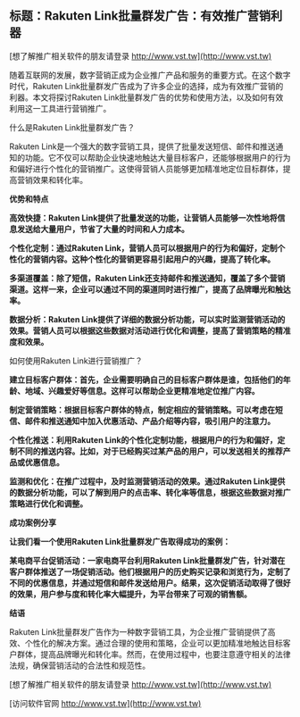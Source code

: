 ## **标题：Rakuten Link批量群发广告：有效推广营销利器**

[想了解推广相关软件的朋友请登录 http://www.vst.tw](http://www.vst.tw)

随着互联网的发展，数字营销正成为企业推广产品和服务的重要方式。在这个数字时代，Rakuten Link批量群发广告成为了许多企业的选择，成为有效推广营销的利器。本文将探讨Rakuten Link批量群发广告的优势和使用方法，以及如何有效利用这一工具进行营销推广。

什么是Rakuten Link批量群发广告？

Rakuten Link是一个强大的数字营销工具，提供了批量发送短信、邮件和推送通知的功能。它不仅可以帮助企业快速地触达大量目标客户，还能够根据用户的行为和偏好进行个性化的营销推广。这使得营销人员能够更加精准地定位目标群体，提高营销效果和转化率。

**优势和特点**

**高效快捷：Rakuten Link提供了批量发送的功能，让营销人员能够一次性地将信息发送给大量用户，节省了大量的时间和人力成本。**

**个性化定制：通过Rakuten Link，营销人员可以根据用户的行为和偏好，定制个性化的营销内容。这种个性化的营销更容易引起用户的兴趣，提高了转化率。**

**多渠道覆盖：除了短信，Rakuten Link还支持邮件和推送通知，覆盖了多个营销渠道。这样一来，企业可以通过不同的渠道同时进行推广，提高了品牌曝光和触达率。**

**数据分析：Rakuten Link提供了详细的数据分析功能，可以实时监测营销活动的效果。营销人员可以根据这些数据对活动进行优化和调整，提高了营销策略的精准度和效果。**

如何使用Rakuten Link进行营销推广？

**建立目标客户群体：首先，企业需要明确自己的目标客户群体是谁，包括他们的年龄、地域、兴趣爱好等信息。这样可以帮助企业更精准地定位推广内容。**

**制定营销策略：根据目标客户群体的特点，制定相应的营销策略。可以考虑在短信、邮件和推送通知中加入优惠活动、产品介绍等内容，吸引用户的注意力。**

**个性化推送：利用Rakuten Link的个性化定制功能，根据用户的行为和偏好，定制不同的推送内容。比如，对于已经购买过某产品的用户，可以发送相关的推荐产品或优惠信息。**

**监测和优化：在推广过程中，及时监测营销活动的效果。通过Rakuten Link提供的数据分析功能，可以了解到用户的点击率、转化率等信息，根据这些数据对推广策略进行优化和调整。**

**成功案例分享**

**让我们看一个使用Rakuten Link批量群发广告取得成功的案例：**

**某电商平台促销活动：一家电商平台利用Rakuten Link批量群发广告，针对潜在客户群体推送了一场促销活动。他们根据用户的历史购买记录和浏览行为，定制了不同的优惠信息，并通过短信和邮件发送给用户。结果，这次促销活动取得了很好的效果，用户参与度和转化率大幅提升，为平台带来了可观的销售额。**

**结语**

Rakuten Link批量群发广告作为一种数字营销工具，为企业推广营销提供了高效、个性化的解决方案。通过合理的使用和策略，企业可以更加精准地触达目标客户群体，提高品牌曝光和转化率。然而，在使用过程中，也要注意遵守相关的法律法规，确保营销活动的合法性和规范性。

[想了解推广相关软件的朋友请登录 http://www.vst.tw](http://www.vst.tw)


[访问软件官网 http://www.vst.tw](http://www.vst.tw)
